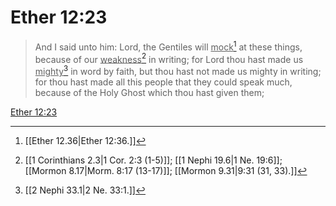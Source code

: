 # Ether 12:23

> And I said unto him: Lord, the Gentiles will <u>mock</u>[^a] at these things, because of our <u>weakness</u>[^b] in writing; for Lord thou hast made us <u>mighty</u>[^c] in word by faith, but thou hast not made us mighty in writing; for thou hast made all this people that they could speak much, because of the Holy Ghost which thou hast given them;

[Ether 12:23](https://www.churchofjesuschrist.org/study/scriptures/bofm/ether/12?lang=eng&id=p23#p23)


[^a]: [[Ether 12.36|Ether 12:36.]]
[^b]: [[1 Corinthians 2.3|1 Cor. 2:3 (1-5)]]; [[1 Nephi 19.6|1 Ne. 19:6]]; [[Mormon 8.17|Morm. 8:17 (13-17)]]; [[Mormon 9.31|9:31 (31, 33).]]
[^c]: [[2 Nephi 33.1|2 Ne. 33:1.]]
